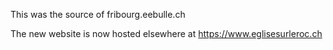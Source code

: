 This was the source of fribourg.eebulle.ch

The new website is now hosted elsewhere at https://www.eglisesurleroc.ch

